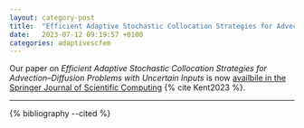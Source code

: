 ```yaml
---
layout: category-post
title:  "Efficient Adaptive Stochastic Collocation Strategies for Advection–Diffusion Problems with Uncertain Inputs is now published"
date:   2023-07-12 09:19:57 +0100
categories: adaptivescfem
---
```


Our paper on *Efficient Adaptive Stochastic Collocation Strategies for Advection–Diffusion Problems with Uncertain Inputs* is now [availbile in the Springer Journal of Scientific Computing](https://link.springer.com/article/10.1007/s10915-023-02247-w) {% cite Kent2023 %}.

---
{% bibliography --cited %}